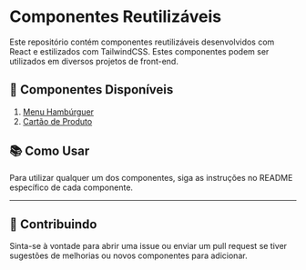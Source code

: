# Componentes Reutilizáveis

Este repositório contém componentes reutilizáveis desenvolvidos com React e estilizados com TailwindCSS. Estes componentes podem ser utilizados em diversos projetos de front-end.

## 🚧 Componentes Disponíveis

1. [Menu Hambúrguer](./hamburguer-menu/README.md)
2. [Cartão de Produto](./card-product/README.md)

## 📚 Como Usar

Para utilizar qualquer um dos componentes, siga as instruções no README específico de cada componente.

---

## 💬 Contribuindo

Sinta-se à vontade para abrir uma issue ou enviar um pull request se tiver sugestões de melhorias ou novos componentes para adicionar.
